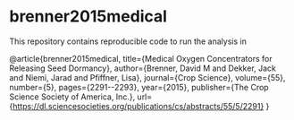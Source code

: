 # brenner2015medical

This repository contains reproducible code to run the analysis in 

@article{brenner2015medical,
  title={Medical Oxygen Concentrators for Releasing Seed Dormancy},
  author={Brenner, David M and Dekker, Jack and Niemi, Jarad and Pfiffner, Lisa},
  journal={Crop Science},
  volume={55},
  number={5},
  pages={2291--2293},
  year={2015},
  publisher={The Crop Science Society of America, Inc.},
  url={https://dl.sciencesocieties.org/publications/cs/abstracts/55/5/2291}
}



